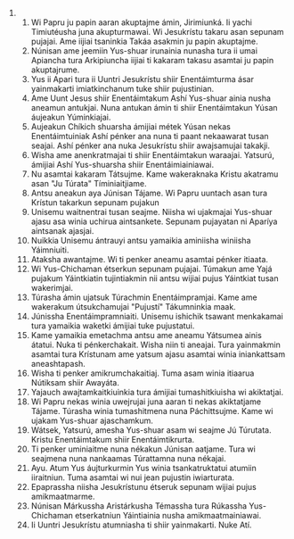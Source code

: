 <ol>
  <li>
    <ol>
      <li>Wi Papru ju papin aaran akuptajme ámin, Jirimiunká. Ii yachi Timiutéusha juna akupturmawai. Wi Jesukrístu takaru asan sepunam pujajai. Ame iijiai tsaninkia Takáa asakmin ju papin akuptajme.</li>
      <li>Núnisan ame jeemiin Yus-shuar irunainia nunasha tura ii umai Apiancha tura Arkipiuncha iijiai ti kakaram takasu asamtai ju papin akuptajrume.</li>
      <li>Yus ii Apari tura ii Uuntri Jesukrístu shiir Enentáimturma ásar yainmakarti imiatkinchanum tuke shiir pujustinian.</li>
      <li>Ame Uunt Jesus shiir Enentáimtakum Ashí Yus-shuar ainia nusha aneamun antukjai. Nuna antukan ámin ti shiir Enentáimtakun Yúsan áujeakun Yúminkiajai.</li>
      <li>Aujeakun Chíkich shuarsha ámijiai métek Yúsan nekas Enentáimtuiniak Ashí pénker ana nuna ti paant nekaawarat tusan seajai. Ashí pénker ana nuka Jesukrístu shiir awajsamujai takakji.</li>
      <li>Wisha ame anenkratmajai ti shiir Enentáimtakun waraajai. Yatsurú, ámijiai Ashí Yus-shuarsha shiir Enentáimiainiawai.</li>
      <li>Nu asamtai kakaram Tátsujme. Kame wakeraknaka Kristu akatramu asan "Ju Túrata" Tíminiaitjiame.</li>
      <li>Antsu aneakun aya Júnisan Tájame. Wi Papru uuntach asan tura Krístun takarkun sepunam pujakun</li>
      <li>Unisemu waitnentrai tusan seajme. Niisha wi ujakmajai Yus-shuar ajasu asa winia uchirua aintsankete. Sepunam pujayatan ni Aparíya aintsanak ajasjai.</li>
      <li>Nuikkia Unisemu ántrauyi antsu yamaikia aminiisha winiisha Yáimniuiti.</li>
      <li>Ataksha awantajme. Wi ti penker aneamu asamtai pénker itiaata.</li>
      <li>Wi Yus-Chichaman étserkun sepunam pujajai. Túmakun ame Yajá pujakum Yáintkiatin tujintiakmin nii antsu wijiai pujus Yáintkiat tusan wakerimjai.</li>
      <li>Túrasha ámin ujatsuk Túrachmin Enentáimpramjai. Kame ame wakerakum útsukchamujai "Pujustí" Tákumninkia maak.</li>
      <li>Júnissha Enentáimpramniaiti. Unisemu ishichik tsawant menkakamai tura yamaikia waketki ámijiai tuke pujustatui.</li>
      <li>Kame yamaikia emetachma antsu ame aneamu Yátsumea ainis átatui. Nuka ti pénkerchakait. Wisha niin ti aneajai. Tura yainmakmin asamtai tura Krístunam ame yatsum ajasu asamtai winia iniankattsam aneashtapash.</li>
      <li>Wisha ti penker amikrumchakaitiaj. Tuma asam winia itiaarua Nútiksam shiir Awayáta.</li>
      <li>Yajauch awajtamkaitkiuinkia tura ámijiai tumashitkiuisha wi akiktatjai.</li>
      <li>Wi Papru nekas winia uwejrujai juna aaran ti nekas akiktatjame Tájame. Túrasha winia tumashitmena nuna Páchittsujme. Kame wi ujakam Yus-shuar ajaschamkum.</li>
      <li>Wátsek, Yatsurú, amesha Yus-shuar asam wi seajme Jú Túrutata. Kristu Enentáimtakum shiir Enentáimtikrurta.</li>
      <li>Ti penker uminiaitme nuna nékakun Júnisan aatjame. Tura wi seajmena nuna nankaamas Túrattamna nuna nékajai.</li>
      <li>Ayu. Atum Yus áujturkurmin Yus winia tsankatruktatui atumiin iiraitniun. Tuma asamtai wi nui jean pujustin iwiarturata.</li>
      <li>Epaprassha niisha Jesukrístunu étseruk sepunam wijiai pujus amikmaatmarme.</li>
      <li>Núnisan Márkussha Aristárkusha Témassha tura Rúkassha Yus-Chichaman etserkatniun Yáintiainia nusha amikmaatmainiawai.</li>
      <li>Ii Uuntri Jesukrístu atumniasha ti shiir yainmakarti. Nuke Atí.</li>
    </ol>
  </li>
</ol>